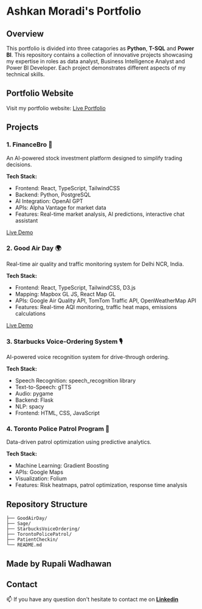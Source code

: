 # Ashkan Moradi's Portfolio

## Overview
This portfolio is divided into three catagories as **Python**, **T-SQL** and **Power BI**.
This repository contains a collection of innovative projects showcasing my expertise in roles as data analyst, Business Intelligence Analyst and Power BI Developer. 
Each project demonstrates different aspects of my technical skills.

## Portfolio Website
Visit my portfolio website: [Live Portfolio](https://rupaliwadhawan.com)

## Projects

### 1. FinanceBro 🚀
An AI-powered stock investment platform designed to simplify trading decisions.

**Tech Stack:**
- Frontend: React, TypeScript, TailwindCSS
- Backend: Python, PostgreSQL
- AI Integration: OpenAI GPT
- APIs: Alpha Vantage for market data
- Features: Real-time market analysis, AI predictions, interactive chat assistant

[Live Demo](https://finance-bro.replit.app/) 

### 2. Good Air Day 🌍
Real-time air quality and traffic monitoring system for Delhi NCR, India.

**Tech Stack:**
- Frontend: React, TypeScript, TailwindCSS, D3.js
- Mapping: Mapbox GL JS, React Map GL
- APIs: Google Air Quality API, TomTom Traffic API, OpenWeatherMap API
- Features: Real-time AQI monitoring, traffic heat maps, emissions calculations

[Live Demo](https://good-air-day.netlify.app/) 

### 3. Starbucks Voice-Ordering System 🎙️
AI-powered voice recognition system for drive-through ordering.

**Tech Stack:**
- Speech Recognition: speech_recognition library
- Text-to-Speech: gTTS
- Audio: pygame
- Backend: Flask
- NLP: spacy
- Frontend: HTML, CSS, JavaScript

### 4. Toronto Police Patrol Program 👮
Data-driven patrol optimization using predictive analytics.

**Tech Stack:**
- Machine Learning: Gradient Boosting
- APIs: Google Maps
- Visualization: Folium
- Features: Risk heatmaps, patrol optimization, response time analysis


## Repository Structure
```
├── GoodAirDay/
├── Sage/
├── StarbucksVoiceOrdering/
├── TorontoPolicePatrol/
├── PatientCheckin/
└── README.md
```

## Made by Rupali Wadhawan

## Contact
📫 If you have any question don't hesitate to contact me on [**Linkedin**](https://www.linkedin.com/in/ashkan-moradi-33936278/)
